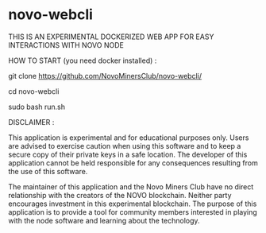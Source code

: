 # novo-webcli

THIS IS AN EXPERIMENTAL DOCKERIZED WEB APP FOR EASY INTERACTIONS WITH NOVO NODE 



HOW TO START (you need docker installed) : 

git clone https://github.com/NovoMinersClub/novo-webcli/

cd novo-webcli

sudo bash run.sh


DISCLAIMER : 

This application is experimental and for educational purposes only. Users are advised to exercise caution when using this software and to keep a secure copy of their private keys in a safe location. The developer of this application cannot be held responsible for any consequences resulting from the use of this software.

The maintainer of this application and the Novo Miners Club have no direct relationship with the creators of the NOVO blockchain. Neither party encourages investment in this experimental blockchain. The purpose of this application is to provide a tool for community members interested in playing with the node software and learning about the technology.

